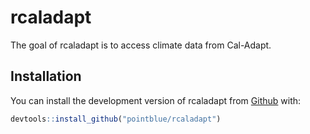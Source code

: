 
<!-- README.md is generated from README.Rmd. Please edit that file -->

# rcaladapt

<!-- badges: start -->

<!-- badges: end -->

The goal of rcaladapt is to access climate data from Cal-Adapt.

## Installation

You can install the development version of rcaladapt from
[Github](https://github.com/pointblue/rcaladapt) with:

``` r
devtools::install_github("pointblue/rcaladapt")
```

<!-- You can install the released version of rcaladapt from [CRAN](https://CRAN.R-project.org) with: -->

<!-- ``` r -->

<!-- install.packages("rcaladapt") -->

<!-- ``` -->

<!-- ## Example -->

<!-- This is a basic example which shows you how to solve a common problem: -->

<!-- ```{r example} -->

<!-- library(rcaladapt) -->

<!-- ## basic example code -->

<!-- ``` -->

<!-- What is special about using `README.Rmd` instead of just `README.md`? You can include R chunks like so: -->

<!-- ```{r cars} -->

<!-- summary(cars) -->

<!-- ``` -->

<!-- You'll still need to render `README.Rmd` regularly, to keep `README.md` up-to-date. -->

<!-- You can also embed plots, for example: -->

<!-- ```{r pressure, echo = FALSE} -->

<!-- plot(pressure) -->

<!-- ``` -->

<!-- In that case, don't forget to commit and push the resulting figure files, so they display on GitHub! -->
